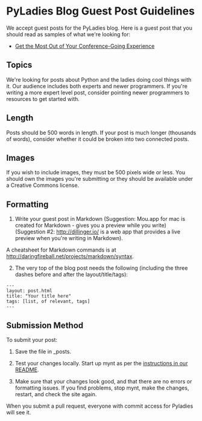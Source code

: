 # PyLadies Blog Guest Post Guidelines

<p>We accept guest posts for the PyLadies blog. Here is a guest post that you should read as samples of what we're looking for:</p>

<ul><li><a href="http://www.pyladies.com/blog/get-the-most-out-of-your-conference-going-experience/">Get the Most Out of Your Conference-Going Experience</a></li></ul>

## Topics

<p>We're looking for posts about Python and the ladies doing cool things with it. Our audience includes both experts and newer programmers. If you're writing a more expert level post, consider pointing newer programmers to resources to get started with.</p>

## Length

<p>Posts should be 500 words in length. If your post is much longer (thousands of words), consider whether it could be broken into two connected posts.</p>

## Images

If you wish to include images, they must be 500 pixels wide or less. You should own the images you're submitting or they should be available under a Creative Commons license.

## Formatting

1. Write your guest post in Markdown (Suggestion: Mou.app for mac is created for Markdown - gives you a preview while you write) (Suggestion #2: http://dillinger.io/ is a web app that provides a live preview when you're writing in Markdown).

A cheatsheet for Markdown commands is at <a href="http://daringfireball.net/projects/markdown/syntax">http://daringfireball.net/projects/markdown/syntax</a>.

2. The very top of the blog post needs the following (including the three dashes before and after the layout/title/tags):

```
---
layout: post.html
title: "Your title here"
tags: [list, of relevant, tags]
---
```

## Submission Method

To submit your post:

1. Save the file in _posts.

2. Test your changes locally. Start up mynt as per the [instructions in our README](https://github.com/pyladies/pyladies#to-run-locally).

3. Make sure that your changes look good, and that there are no errors or formatting issues. If you find problems, stop mynt, make the changes, restart, and check the site again.

When you submit a pull request, everyone with commit access for Pyladies will see it.

